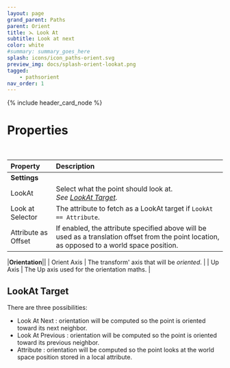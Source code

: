```yaml
---
layout: page
grand_parent: Paths
parent: Orient
title: ⋋ Look At
subtitle: Look at next
color: white
#summary: summary_goes_here
splash: icons/icon_paths-orient.svg
preview_img: docs/splash-orient-lookat.png
tagged: 
    - pathsorient
nav_order: 1
---
```


{% include header_card_node %}

# Properties
<br>

| Property       | Description          |
|:-------------|:------------------|
|**Settings**||
| LookAt           | Select what the point should look at.<br>*See [LookAt Target](#lookat-target).*|
| Look at Selector           | The attribute to fetch as a LookAt target if `LookAt == Attribute`.|
| Attribute as Offset           | If enabled, the attribute specified above will be used as a translation offset from the point location, as opposed to a world space position. |

|**Orientation**||
| Orient Axis           | The transform' axis that will be *oriented*. |
| Up Axis           | The Up axis used for the orientation maths. |

## LookAt Target
There are three possibilities:
- Look At Next : orientation will be computed so the point is oriented toward its next neighbor.
- Look At Previous : orientation will be computed so the point is oriented toward its previous neighbor.
- Attribute : orientation will be computed so the point looks at the world space position stored in a local attribute.